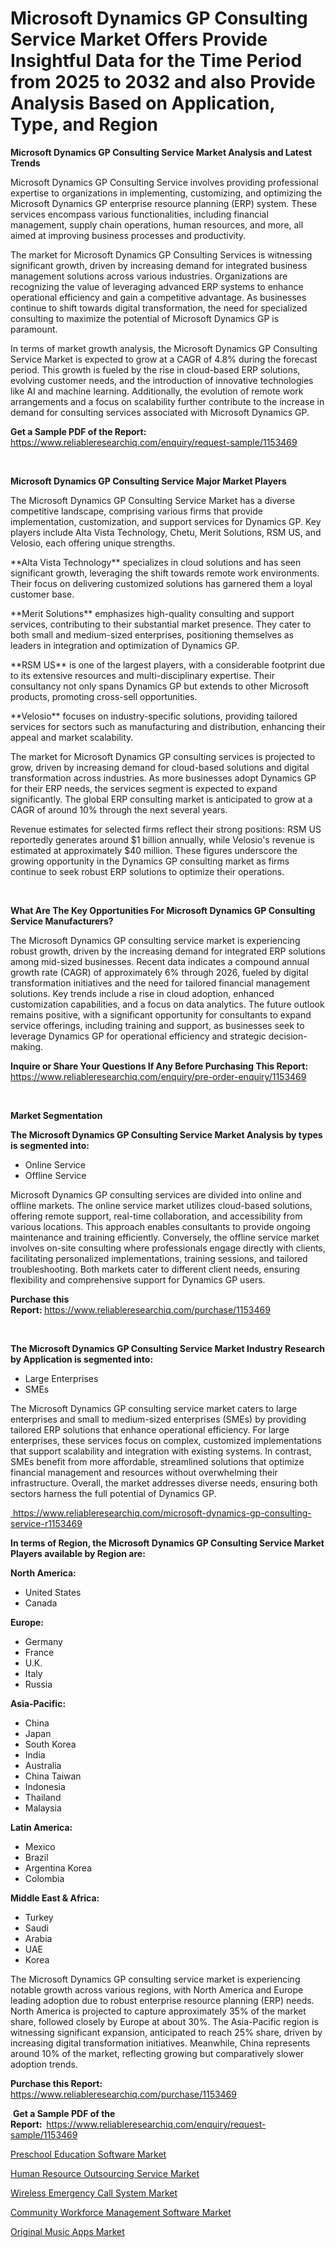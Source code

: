 <p><h1>Microsoft Dynamics GP Consulting Service Market Offers Provide Insightful Data for the Time Period from 2025 to 2032 and also Provide Analysis Based on Application, Type, and Region</h1></p><p><strong>Microsoft Dynamics GP Consulting Service Market Analysis and Latest Trends</strong></p>
<p><p>Microsoft Dynamics GP Consulting Service involves providing professional expertise to organizations in implementing, customizing, and optimizing the Microsoft Dynamics GP enterprise resource planning (ERP) system. These services encompass various functionalities, including financial management, supply chain operations, human resources, and more, all aimed at improving business processes and productivity.</p><p>The market for Microsoft Dynamics GP Consulting Services is witnessing significant growth, driven by increasing demand for integrated business management solutions across various industries. Organizations are recognizing the value of leveraging advanced ERP systems to enhance operational efficiency and gain a competitive advantage. As businesses continue to shift towards digital transformation, the need for specialized consulting to maximize the potential of Microsoft Dynamics GP is paramount.</p><p>In terms of market growth analysis, the Microsoft Dynamics GP Consulting Service Market is expected to grow at a CAGR of 4.8% during the forecast period. This growth is fueled by the rise in cloud-based ERP solutions, evolving customer needs, and the introduction of innovative technologies like AI and machine learning. Additionally, the evolution of remote work arrangements and a focus on scalability further contribute to the increase in demand for consulting services associated with Microsoft Dynamics GP.</p></p>
<p><strong>Get a Sample PDF of the Report:&nbsp;</strong> <a href="https://www.reliableresearchiq.com/enquiry/request-sample/1153469?utm_campaign=3136&utm_medium=2&utm_source=Github&utm_content=ia&utm_term=11032025&utm_id=microsoft-dynamics-gp-consulting-service">https://www.reliableresearchiq.com/enquiry/request-sample/1153469</a></p>
<p>&nbsp;</p>
<p><strong>Microsoft Dynamics GP Consulting Service Major Market Players</strong></p>
<p><p>The Microsoft Dynamics GP Consulting Service Market has a diverse competitive landscape, comprising various firms that provide implementation, customization, and support services for Dynamics GP. Key players include Alta Vista Technology, Chetu, Merit Solutions, RSM US, and Velosio, each offering unique strengths.</p><p>**Alta Vista Technology** specializes in cloud solutions and has seen significant growth, leveraging the shift towards remote work environments. Their focus on delivering customized solutions has garnered them a loyal customer base. </p><p>**Merit Solutions** emphasizes high-quality consulting and support services, contributing to their substantial market presence. They cater to both small and medium-sized enterprises, positioning themselves as leaders in integration and optimization of Dynamics GP.</p><p>**RSM US** is one of the largest players, with a considerable footprint due to its extensive resources and multi-disciplinary expertise. Their consultancy not only spans Dynamics GP but extends to other Microsoft products, promoting cross-sell opportunities.</p><p>**Velosio** focuses on industry-specific solutions, providing tailored services for sectors such as manufacturing and distribution, enhancing their appeal and market scalability.</p><p>The market for Microsoft Dynamics GP consulting services is projected to grow, driven by increasing demand for cloud-based solutions and digital transformation across industries. As more businesses adopt Dynamics GP for their ERP needs, the services segment is expected to expand significantly. The global ERP consulting market is anticipated to grow at a CAGR of around 10% through the next several years.</p><p>Revenue estimates for selected firms reflect their strong positions: RSM US reportedly generates around $1 billion annually, while Velosio's revenue is estimated at approximately $40 million. These figures underscore the growing opportunity in the Dynamics GP consulting market as firms continue to seek robust ERP solutions to optimize their operations.</p></p>
<p>&nbsp;</p>
<p><strong>What Are The Key Opportunities For Microsoft Dynamics GP Consulting Service Manufacturers?</strong></p>
<p><p>The Microsoft Dynamics GP consulting service market is experiencing robust growth, driven by the increasing demand for integrated ERP solutions among mid-sized businesses. Recent data indicates a compound annual growth rate (CAGR) of approximately 6% through 2026, fueled by digital transformation initiatives and the need for tailored financial management solutions. Key trends include a rise in cloud adoption, enhanced customization capabilities, and a focus on data analytics. The future outlook remains positive, with a significant opportunity for consultants to expand service offerings, including training and support, as businesses seek to leverage Dynamics GP for operational efficiency and strategic decision-making.</p></p>
<p><strong>Inquire or Share Your Questions If Any Before Purchasing This Report:</strong> <a href="https://www.reliableresearchiq.com/enquiry/pre-order-enquiry/1153469?utm_campaign=3136&utm_medium=2&utm_source=Github&utm_content=ia&utm_term=11032025&utm_id=microsoft-dynamics-gp-consulting-service">https://www.reliableresearchiq.com/enquiry/pre-order-enquiry/1153469</a></p>
<p>&nbsp;</p>
<p><strong>Market Segmentation</strong></p>
<p><strong>The Microsoft Dynamics GP Consulting Service Market Analysis by types is segmented into:</strong></p>
<p><ul><li>Online Service</li><li>Offline Service</li></ul></p>
<p><p>Microsoft Dynamics GP consulting services are divided into online and offline markets. The online service market utilizes cloud-based solutions, offering remote support, real-time collaboration, and accessibility from various locations. This approach enables consultants to provide ongoing maintenance and training efficiently. Conversely, the offline service market involves on-site consulting where professionals engage directly with clients, facilitating personalized implementations, training sessions, and tailored troubleshooting. Both markets cater to different client needs, ensuring flexibility and comprehensive support for Dynamics GP users.</p></p>
<p><strong>Purchase this Report:&nbsp;</strong><a href="https://www.reliableresearchiq.com/purchase/1153469?utm_campaign=3136&utm_medium=2&utm_source=Github&utm_content=ia&utm_term=11032025&utm_id=microsoft-dynamics-gp-consulting-service">https://www.reliableresearchiq.com/purchase/1153469</a></p>
<p>&nbsp;</p>
<p><strong>The Microsoft Dynamics GP Consulting Service Market Industry Research by Application is segmented into:</strong></p>
<p><ul><li>Large Enterprises</li><li>SMEs</li></ul></p>
<p><p>The Microsoft Dynamics GP consulting service market caters to large enterprises and small to medium-sized enterprises (SMEs) by providing tailored ERP solutions that enhance operational efficiency. For large enterprises, these services focus on complex, customized implementations that support scalability and integration with existing systems. In contrast, SMEs benefit from more affordable, streamlined solutions that optimize financial management and resources without overwhelming their infrastructure. Overall, the market addresses diverse needs, ensuring both sectors harness the full potential of Dynamics GP.</p></p>
<p><a href="https://www.reliableresearchiq.com/microsoft-dynamics-gp-consulting-service-r1153469?utm_campaign=3136&utm_medium=2&utm_source=Github&utm_content=ia&utm_term=11032025&utm_id=microsoft-dynamics-gp-consulting-service">&nbsp;https://www.reliableresearchiq.com/microsoft-dynamics-gp-consulting-service-r1153469</a></p>
<p><strong>In terms of Region, the Microsoft Dynamics GP Consulting Service Market Players available by Region are:</strong></p>
<p>
    <p> <strong> North America: </strong>
        <ul>
            <li>United States</li>
            <li>Canada</li>
        </ul>
        </p> 
    <p> <strong> Europe: </strong>
        <ul>
            <li>Germany</li>
            <li>France</li>
            <li>U.K.</li>
            <li>Italy</li>
            <li>Russia</li>
        </ul>
        </p> 
    <p> <strong> Asia-Pacific: </strong>
        <ul>
            <li>China</li>
            <li>Japan</li>
            <li>South Korea</li>
            <li>India</li>
            <li>Australia</li>
            <li>China Taiwan</li>
            <li>Indonesia</li>
            <li>Thailand</li>
            <li>Malaysia</li>
        </ul>
        </p> 
    <p> <strong> Latin America: </strong>
        <ul>
            <li>Mexico</li>
            <li>Brazil</li>
            <li>Argentina Korea</li>
            <li>Colombia</li>
        </ul>
        </p> 
    <p> <strong> Middle East & Africa: </strong>
        <ul>
            <li>Turkey</li>
            <li>Saudi</li>
            <li>Arabia</li>
            <li>UAE</li>
            <li>Korea</li>
        </ul>
    </p>
    </p>
<p><p>The Microsoft Dynamics GP consulting service market is experiencing notable growth across various regions, with North America and Europe leading adoption due to robust enterprise resource planning (ERP) needs. North America is projected to capture approximately 35% of the market share, followed closely by Europe at about 30%. The Asia-Pacific region is witnessing significant expansion, anticipated to reach 25% share, driven by increasing digital transformation initiatives. Meanwhile, China represents around 10% of the market, reflecting growing but comparatively slower adoption trends.</p></p>
<p><strong>Purchase this Report: </strong><a href="https://www.reliableresearchiq.com/purchase/1153469?utm_campaign=3136&utm_medium=2&utm_source=Github&utm_content=ia&utm_term=11032025&utm_id=microsoft-dynamics-gp-consulting-service">https://www.reliableresearchiq.com/purchase/1153469</a></p>
<p>&nbsp;<strong>Get a Sample PDF of the Report:&nbsp;&nbsp;</strong><a href="https://www.reliableresearchiq.com/enquiry/request-sample/1153469?utm_campaign=3136&utm_medium=2&utm_source=Github&utm_content=ia&utm_term=11032025&utm_id=microsoft-dynamics-gp-consulting-service">https://www.reliableresearchiq.com/enquiry/request-sample/1153469</a></p>
<p><strong></strong></p>
<p><p><a href="https://github.com/willjis/Market-Research-Report-List-1/blob/main/preschool-education-software-market.md?utm_campaign=3136&utm_medium=2&utm_source=Github&utm_content=ia&utm_term=11032025&utm_id=microsoft-dynamics-gp-consulting-service">Preschool Education Software Market</a></p><p><a href="https://github.com/castoriffic/Market-Research-Report-List-6/blob/main/human-resource-outsourcing-service-market.md?utm_campaign=3136&utm_medium=2&utm_source=Github&utm_content=ia&utm_term=11032025&utm_id=microsoft-dynamics-gp-consulting-service">Human Resource Outsourcing Service Market</a></p><p><a href="https://github.com/mookiesville/Market-Research-Report-List-1/blob/main/wireless-emergency-call-system-market.md?utm_campaign=3136&utm_medium=2&utm_source=Github&utm_content=ia&utm_term=11032025&utm_id=microsoft-dynamics-gp-consulting-service">Wireless Emergency Call System Market</a></p><p><a href="https://github.com/XavierTyler76/Market-Research-Report-List-1/blob/main/community-workforce-management-software-market.md?utm_campaign=3136&utm_medium=2&utm_source=Github&utm_content=ia&utm_term=11032025&utm_id=microsoft-dynamics-gp-consulting-service">Community Workforce Management Software Market</a></p><p><a href="https://github.com/marlanamarvn/Market-Research-Report-List-1/blob/main/original-music-apps-market.md?utm_campaign=3136&utm_medium=2&utm_source=Github&utm_content=ia&utm_term=11032025&utm_id=microsoft-dynamics-gp-consulting-service">Original Music Apps Market</a></p></p>